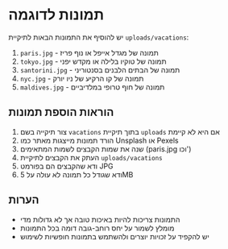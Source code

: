 # תמונות לדוגמה

יש להוסיף את התמונות הבאות לתיקיית `uploads/vacations`:

1. `paris.jpg` - תמונה של מגדל אייפל או נוף פריז
2. `tokyo.jpg` - תמונה של טוקיו בלילה או מקדש יפני
3. `santorini.jpg` - תמונה של הבתים הלבנים בסנטוריני
4. `nyc.jpg` - תמונה של קו הרקיע של ניו יורק
5. `maldives.jpg` - תמונה של חוף טרופי במלדיביים

## הוראות הוספת תמונות

1. צור תיקייה בשם `vacations` בתוך תיקיית `uploads` אם היא לא קיימת
2. הורד תמונות מייצגות מאתר כמו Unsplash או Pexels
3. שנה את שמות הקבצים לשמות המתאימים (paris.jpg וכו')
4. העתק את הקבצים לתיקיית `uploads/vacations`
5. ודא שהקבצים הם בפורמט JPG
6. ודא שגודל כל תמונה לא עולה על 5MB

## הערות

- התמונות צריכות להיות באיכות טובה אך לא גדולות מדי
- מומלץ לשמור על יחס רוחב-גובה דומה בכל התמונות
- יש להקפיד על זכויות יוצרים ולהשתמש בתמונות חופשיות לשימוש 